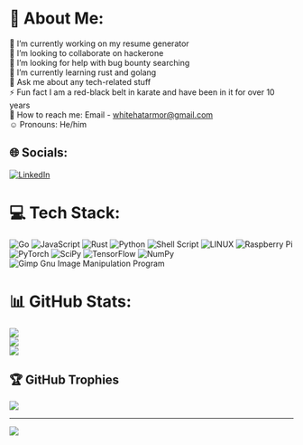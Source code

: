 # 💫 About Me:
🔭 I’m currently working on my resume generator<br>👯 I’m looking to collaborate on hackerone<br>🤝 I’m looking for help with bug bounty searching<br>🌱 I’m currently learning rust and golang<br>💬 Ask me about any tech-related stuff<br>⚡ Fun fact I am a red-black belt in karate and have been in it for over 10 years<br>📮 How to reach me: Email - whitehatarmor@gmail.com<br>☺️ Pronouns: He/him<br>


## 🌐 Socials:
[![LinkedIn](https://img.shields.io/badge/LinkedIn-%230077B5.svg?logo=linkedin&logoColor=white)](https://linkedin.com/in/https://www.linkedin.com/in/jessie-slusher-0a6390271/) 

# 💻 Tech Stack:
![Go](https://img.shields.io/badge/go-%2300ADD8.svg?style=for-the-badge&logo=go&logoColor=white) ![JavaScript](https://img.shields.io/badge/javascript-%23323330.svg?style=for-the-badge&logo=javascript&logoColor=%23F7DF1E) ![Rust](https://img.shields.io/badge/rust-%23000000.svg?style=for-the-badge&logo=rust&logoColor=white) ![Python](https://img.shields.io/badge/python-3670A0?style=for-the-badge&logo=python&logoColor=ffdd54) ![Shell Script](https://img.shields.io/badge/shell_script-%23121011.svg?style=for-the-badge&logo=gnu-bash&logoColor=white) ![LINUX](https://img.shields.io/badge/Linux-FCC624?style=for-the-badge&logo=linux&logoColor=black) ![Raspberry Pi](https://img.shields.io/badge/-RaspberryPi-C51A4A?style=for-the-badge&logo=Raspberry-Pi) ![PyTorch](https://img.shields.io/badge/PyTorch-%23EE4C2C.svg?style=for-the-badge&logo=PyTorch&logoColor=white) ![SciPy](https://img.shields.io/badge/SciPy-%230C55A5.svg?style=for-the-badge&logo=scipy&logoColor=%white) ![TensorFlow](https://img.shields.io/badge/TensorFlow-%23FF6F00.svg?style=for-the-badge&logo=TensorFlow&logoColor=white) ![NumPy](https://img.shields.io/badge/numpy-%23013243.svg?style=for-the-badge&logo=numpy&logoColor=white) ![Gimp Gnu Image Manipulation Program](https://img.shields.io/badge/Gimp-657D8B?style=for-the-badge&logo=gimp&logoColor=FFFFFF)
# 📊 GitHub Stats:
![](https://github-readme-stats.vercel.app/api?username=jessieslusher&theme=dark&hide_border=false&include_all_commits=false&count_private=false)<br/>
![](https://github-readme-streak-stats.herokuapp.com/?user=jessieslusher&theme=dark&hide_border=false)<br/>
![](https://github-readme-stats.vercel.app/api/top-langs/?username=jessieslusher&theme=dark&hide_border=false&include_all_commits=false&count_private=false&layout=compact)

## 🏆 GitHub Trophies
![](https://github-profile-trophy.vercel.app/?username=jessieslusher&theme=radical&no-frame=false&no-bg=true&margin-w=4)

---
[![](https://visitcount.itsvg.in/api?id=jessieslusher&icon=0&color=0)](https://visitcount.itsvg.in)

<!-- Proudly created with GPRM ( https://gprm.itsvg.in ) -->
